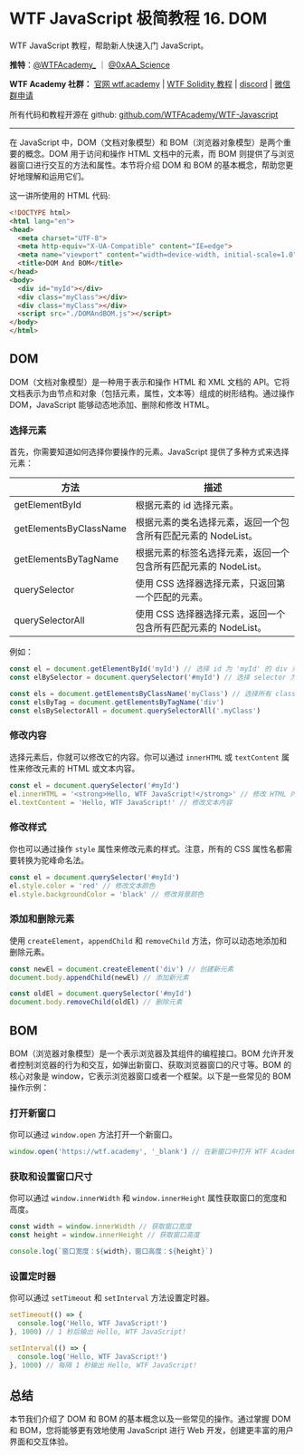 # WTF JavaScript 极简教程 16. DOM

WTF JavaScript 教程，帮助新人快速入门 JavaScript。

**推特**：[@WTFAcademy_](https://twitter.com/WTFAcademy_) ｜ [@0xAA_Science](https://twitter.com/0xAA_Science)

**WTF Academy 社群：** [官网 wtf.academy](https://wtf.academy/) | [WTF Solidity 教程](https://github.com/AmazingAng/WTFSolidity) | [discord](https://discord.wtf.academy/) | [微信群申请](https://docs.google.com/forms/d/e/1FAIpQLSe4KGT8Sh6sJ7hedQRuIYirOoZK_85miz3dw7vA1-YjodgJ-A/viewform?usp=sf_link)

所有代码和教程开源在 github: [github.com/WTFAcademy/WTF-Javascript](https://github.com/WTFAcademy/WTF-Javascript)

---

在 JavaScript 中，DOM（文档对象模型）和 BOM（浏览器对象模型）是两个重要的概念。DOM 用于访问和操作 HTML 文档中的元素，而 BOM 则提供了与浏览器窗口进行交互的方法和属性。本节将介绍 DOM 和 BOM 的基本概念，帮助您更好地理解和运用它们。

这一讲所使用的 HTML 代码:

```html
<!DOCTYPE html>
<html lang="en">
<head>
  <meta charset="UTF-8">
  <meta http-equiv="X-UA-Compatible" content="IE=edge">
  <meta name="viewport" content="width=device-width, initial-scale=1.0">
  <title>DOM And BOM</title>
</head>
<body>
  <div id="myId"></div>
  <div class="myClass"></div>
  <div class="myClass"></div>
  <script src="./DOMAndBOM.js"></script>
</body>
</html>
```

## DOM

DOM（文档对象模型）是一种用于表示和操作 HTML 和 XML 文档的 API。它将文档表示为由节点和对象（包括元素，属性，文本等）组成的树形结构。通过操作 DOM，JavaScript 能够动态地添加、删除和修改 HTML。

### 选择元素

首先，你需要知道如何选择你要操作的元素。JavaScript 提供了多种方式来选择元素：

| 方法                      | 描述                                                                |
|-------------------------|---------------------------------------------------------------------|
| getElementById          | 根据元素的 id 选择元素。                                            |
| getElementsByClassName  | 根据元素的类名选择元素，返回一个包含所有匹配元素的 NodeList。      |
| getElementsByTagName    | 根据元素的标签名选择元素，返回一个包含所有匹配元素的 NodeList。    |
| querySelector           | 使用 CSS 选择器选择元素，只返回第一个匹配的元素。                  |
| querySelectorAll        | 使用 CSS 选择器选择元素，返回一个包含所有匹配元素的 NodeList。     |

例如：

```javascript
const el = document.getElementById('myId') // 选择 id 为 'myId' 的 div 元素
const elBySelector = document.querySelector('#myId') // 选择 selector 为 'myId' 的 div 元素，值返回第一个匹配的元素

const els = document.getElementsByClassName('myClass') // 选择所有 class 为 'myClass' 的 div 元素
const elsByTag = document.getElementsByTagName('div')
const elsBySelectorAll = document.querySelectorAll('.myClass')
```

### 修改内容

选择元素后，你就可以修改它的内容。你可以通过 `innerHTML` 或 `textContent` 属性来修改元素的 HTML 或文本内容。

```javascript
const el = document.querySelector('#myId')
el.innerHTML = '<strong>Hello, WTF JavaScript!</strong>' // 修改 HTML 内容
el.textContent = 'Hello, WTF JavaScript!' // 修改文本内容
```

### 修改样式

你也可以通过操作 `style` 属性来修改元素的样式。注意，所有的 CSS 属性名都需要转换为驼峰命名法。

```javascript
const el = document.querySelector('#myId')
el.style.color = 'red' // 修改文本颜色
el.style.backgroundColor = 'black' // 修改背景颜色
```

### 添加和删除元素

使用 `createElement`，`appendChild` 和 `removeChild` 方法，你可以动态地添加和删除元素。

```javascript
const newEl = document.createElement('div') // 创建新元素
document.body.appendChild(newEl) // 添加新元素

const oldEl = document.querySelector('#myId')
document.body.removeChild(oldEl) // 删除元素
```

## BOM

BOM（浏览器对象模型）是一个表示浏览器及其组件的编程接口。BOM 允许开发者控制浏览器的行为和交互，如弹出新窗口、获取浏览器窗口的尺寸等。BOM 的核心对象是 window，它表示浏览器窗口或者一个框架。以下是一些常见的 BOM 操作示例：

### 打开新窗口

你可以通过 `window.open` 方法打开一个新窗口。

```javascript
window.open('https://wtf.academy', '_blank') // 在新窗口中打开 WTF Academy
```

### 获取和设置窗口尺寸

你可以通过 `window.innerWidth` 和 `window.innerHeight` 属性获取窗口的宽度和高度。

```javascript
const width = window.innerWidth // 获取窗口宽度
const height = window.innerHeight // 获取窗口高度

console.log(`窗口宽度：${width}，窗口高度：${height}`)
```

### 设置定时器

你可以通过 `setTimeout` 和 `setInterval` 方法设置定时器。

```javascript
setTimeout(() => {
  console.log('Hello, WTF JavaScript!')
}, 1000) // 1 秒后输出 Hello, WTF JavaScript!

setInterval(() => {
  console.log('Hello, WTF JavaScript!')
}, 1000) // 每隔 1 秒输出 Hello, WTF JavaScript!
```

## 总结

本节我们介绍了 DOM 和 BOM 的基本概念以及一些常见的操作。通过掌握 DOM 和 BOM，您将能够更有效地使用 JavaScript 进行 Web 开发，创建更丰富的用户界面和交互体验。
